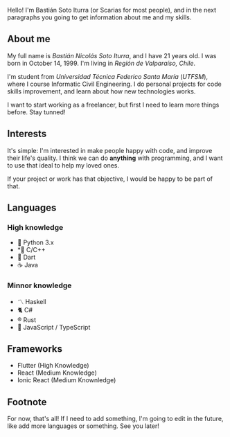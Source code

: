 Hello! I'm Bastián Soto Iturra (or Scarias for most people), and in the next paragraphs you going to get information about me and my skills.

## About me

My full name is *Bastián Nicolás Soto Iturra*, and I have 21 years old. I was born in October 14, 1999. I'm living in *Región de Valparaíso, Chile*.

I'm student from *Universidad Técnica Federico Santa María* (*UTFSM*), where I course Informatic Civil Engineering. I do personal projects for code skills improvement, and learn about how new technologies works.

I want to start working as a freelancer, but first I need to learn more things before. Stay tunned!

## Interests

It's simple: I'm interested in make people happy with code, and improve their life's quality. I think we can do **anything** with programming, and I want to use that ideal to help my loved ones.

If your project or work has that objective, I would be happy to be part of that.

## Languages

### High knowledge
- 🐍 Python 3.x
- *⃣ C/C++
- 🎯 Dart
- ☕ Java

### Minnor knowledge
- 〽️ Haskell
- 🐈 C#
- ®️ Rust
- 🔰 JavaScript / TypeScript

## Frameworks
- Flutter (High Knowledge)
- React (Medium Knowledge)
- Ionic React (Medium Knownledge)

## Footnote

For now, that's all! If I need to add something, I'm going to edit in the future, like add more languages or something. See you later!
